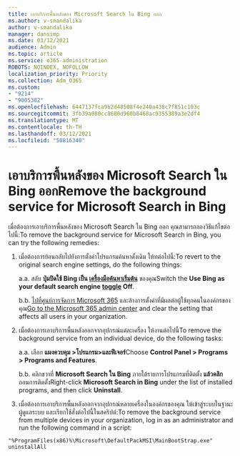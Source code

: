 ```yaml
---
title: เอาบริการพื้นหลังของ Microsoft Search ใน Bing ออก
ms.author: v-smandalika
author: v-smandalika
manager: dansimp
ms.date: 03/12/2021
audience: Admin
ms.topic: article
ms.service: o365-administration
ROBOTS: NOINDEX, NOFOLLOW
localization_priority: Priority
ms.collection: Adm_O365
ms.custom:
- "9214"
- "9005302"
ms.openlocfilehash: 6447137fca9b2d48508f4e240a438c7f851c103c
ms.sourcegitcommit: 3fb39a080cc8680d960b8468ac9355389a3e2df4
ms.translationtype: MT
ms.contentlocale: th-TH
ms.lasthandoff: 03/12/2021
ms.locfileid: "50816340"
---
```

# <a name="remove-the-background-service-for-microsoft-search-in-bing"></a><span data-ttu-id="a18f3-102">เอาบริการพื้นหลังของ Microsoft Search ใน Bing ออก</span><span class="sxs-lookup"><span data-stu-id="a18f3-102">Remove the background service for Microsoft Search in Bing</span></span>

<span data-ttu-id="a18f3-103">เมื่อต้องการเอาบริการพื้นหลังของ Microsoft Search ใน Bing ออก คุณสามารถลองวิธีแก้ไขต่อไปนี้:</span><span class="sxs-lookup"><span data-stu-id="a18f3-103">To remove the background service for Microsoft Search in Bing, you can try the following remedies:</span></span>

1. <span data-ttu-id="a18f3-104">เมื่อต้องการย้อนกลับไปยังการตั้งค่าโปรแกรมค้นหาดั้งเดิม ให้ทต่อไปนี้:</span><span class="sxs-lookup"><span data-stu-id="a18f3-104">To revert to the original search engine settings, do the following things:</span></span>

    <span data-ttu-id="a18f3-105">a.</span><span class="sxs-lookup"><span data-stu-id="a18f3-105">a.</span></span> <span data-ttu-id="a18f3-106">สลับ **ปุ่มปิดใช้ Bing เป็น [เครื่องมือค้นหาเริ่มต้น](https://docs.microsoft.com/deployoffice/microsoft-search-bing#change-whether-bing-is-the-default-search-engine-for-google-chrome)** ของคุณ</span><span class="sxs-lookup"><span data-stu-id="a18f3-106">Switch the **Use Bing as your default search engine [toggle](https://docs.microsoft.com/deployoffice/microsoft-search-bing#change-whether-bing-is-the-default-search-engine-for-google-chrome) Off**.</span></span>

    <span data-ttu-id="a18f3-107">b.</span><span class="sxs-lookup"><span data-stu-id="a18f3-107">b.</span></span> <span data-ttu-id="a18f3-108">[ไปที่ศูนย์การจัดการ Microsoft 365](https://docs.microsoft.com/deployoffice/microsoft-search-bing#configure-the-setting-in-the-microsoft-365-admin-center-to-allow-the-extension-to-be-installed) และล้างการตั้งค่าที่มีผลต่อผู้ใช้ทุกคนในองค์กรของคุณ</span><span class="sxs-lookup"><span data-stu-id="a18f3-108">[Go to the Microsoft 365 admin center](https://docs.microsoft.com/deployoffice/microsoft-search-bing#configure-the-setting-in-the-microsoft-365-admin-center-to-allow-the-extension-to-be-installed) and clear the setting that affects all users in your organization.</span></span>

2. <span data-ttu-id="a18f3-109">เมื่อต้องการเอาบริการพื้นหลังออกจากอุปกรณ์แต่ละเครื่อง ให้งานต่อไปนี้</span><span class="sxs-lookup"><span data-stu-id="a18f3-109">To remove the background service from an individual device, do the following tasks:</span></span>

    <span data-ttu-id="a18f3-110">a.</span><span class="sxs-lookup"><span data-stu-id="a18f3-110">a.</span></span> <span data-ttu-id="a18f3-111">เลือก **แผงควบคุม >โปรแกรม>และฟีเจอร์**</span><span class="sxs-lookup"><span data-stu-id="a18f3-111">Choose **Control Panel > Programs > Programs and Features**.</span></span>

    <span data-ttu-id="a18f3-112">b.</span><span class="sxs-lookup"><span data-stu-id="a18f3-112">b.</span></span> <span data-ttu-id="a18f3-113">คลิกขวาที่ **Microsoft Search ใน Bing** ภายใต้รายการโปรแกรมที่ติดตั้ง **แล้วคลิก** ถอนการติดตั้ง</span><span class="sxs-lookup"><span data-stu-id="a18f3-113">Right-click **Microsoft Search in Bing** under the list of installed programs, and then click **Uninstall**.</span></span>

3. <span data-ttu-id="a18f3-114">เมื่อต้องการเอาบริการพื้นหลังออกจากอุปกรณ์หลายเครื่องในองค์กรของคุณ ให้เข้าสู่ระบบในฐานะผู้ดูแลระบบ และเรียกใช้สั่งต่อไปนี้ในสคริปต์:</span><span class="sxs-lookup"><span data-stu-id="a18f3-114">To remove the background service from multiple devices in your organization, log in as an administrator and run the following command in a script:</span></span> 

`"%ProgramFiles(x86)%\Microsoft\DefaultPackMSI\MainBootStrap.exe" uninstallAll`
